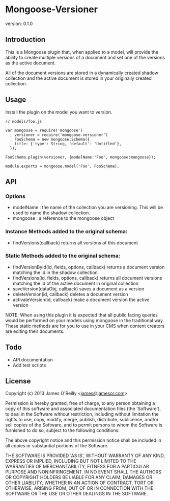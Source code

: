 # Mongoose-Versioner

version: 0.1.0

## Introduction

This is a Mongoose plugin that, when applied to a model, will provide
the ability to create multiple versions of a document and set one of
the versions as the active document.

All of the document versions are stored in a dynamically created shadow
collection and the active document is stored in your originally created
collection.

## Usage

Install the plugin on the model you want to version.

```
// models/foo.js

var mongoose = require('mongoose')
  , versioner = require('mongoose-versioner')
  , FooSchema = new mongoose.Schema({
    title: {'type': String, 'default': 'Untitled'},
  });

FooSchema.plugin(versioner, {modelName:'Foo', mongoose:mongoose});

module.exports = mongoose.model('Foo', FooSchema);
```

## API

### Options
- modelName : the name of the collection you are versioning.  This
will be used to name the shadow collection.
- mongoose : a reference to the mongoose object

### Instance Methods added to the original schema:
- findVersions(callback) returns all versions of this document

### Static Methods added to the original schema:
- findVersionById(id, fields, options, callback) returns a document version
  matching the id in the shadow collection
- findVersions(id, fields, options, callback) returns all document versions
  matching the id of the active document in original collection
- saveVersion(dataObj, callback) saves a document as a version
- deleteVersion(id, callback) deletes a document version
- activateVersion(id, callback) make a document version the active version

NOTE: When using this plugin it is expected that all public facing queries
would be performed on your models using mongoose in the traditional
way.  These static methods are for you to use in your CMS when content
creators are editing their documents.

## Todo

- API documentation
- Add test scripts

## License

Copyright (c) 2013 James O'Reilly &lt;james@jamesor.com&gt;

Permission is hereby granted, free of charge, to any person obtaining
a copy of this software and associated documentation files (the
'Software'), to deal in the Software without restriction, including
without limitation the rights to use, copy, modify, merge, publish,
distribute, sublicense, and/or sell copies of the Software, and to
permit persons to whom the Software is furnished to do so, subject to
the following conditions:

The above copyright notice and this permission notice shall be
included in all copies or substantial portions of the Software.

THE SOFTWARE IS PROVIDED 'AS IS', WITHOUT WARRANTY OF ANY KIND,
EXPRESS OR IMPLIED, INCLUDING BUT NOT LIMITED TO THE WARRANTIES OF
MERCHANTABILITY, FITNESS FOR A PARTICULAR PURPOSE AND NONINFRINGEMENT.
IN NO EVENT SHALL THE AUTHORS OR COPYRIGHT HOLDERS BE LIABLE FOR ANY
CLAIM, DAMAGES OR OTHER LIABILITY, WHETHER IN AN ACTION OF CONTRACT,
TORT OR OTHERWISE, ARISING FROM, OUT OF OR IN CONNECTION WITH THE
SOFTWARE OR THE USE OR OTHER DEALINGS IN THE SOFTWARE.